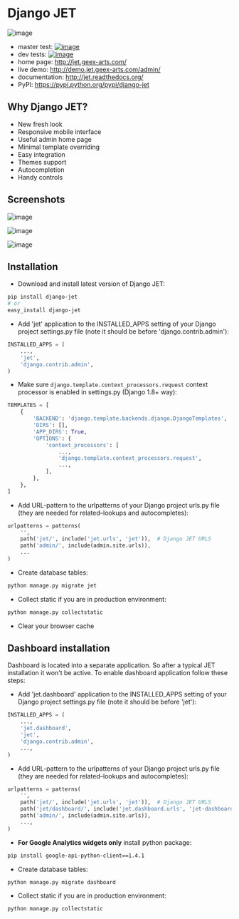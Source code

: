# Django JET

![image](https://raw.githubusercontent.com/geex-arts/jet/static/logo.png)

- master test: [![image](https://github.com/vanyakosmos/django-jet/workflows/test/badge.svg?branch=master)](https://github.com/vanyakosmos/django-jet/actions?query=workflow%3Atest+branch%3Amaster)
- dev tests: [![image](https://github.com/vanyakosmos/django-jet/workflows/test/badge.svg?branch=dev)](https://github.com/vanyakosmos/django-jet/actions?query=workflow%3Atest+branch%3Adev)
- home page: <http://jet.geex-arts.com/>
- live demo: <http://demo.jet.geex-arts.com/admin/>
- documentation: <http://jet.readthedocs.org/>
- PyPI: <https://pypi.python.org/pypi/django-jet>


## Why Django JET?

- New fresh look
- Responsive mobile interface
- Useful admin home page
- Minimal template overriding
- Easy integration
- Themes support
- Autocompletion
- Handy controls

## Screenshots

![image](https://raw.githubusercontent.com/geex-arts/django-jet/static/screen1.png)

![image](https://raw.githubusercontent.com/geex-arts/django-jet/static/screen2.png)

![image](https://raw.githubusercontent.com/geex-arts/django-jet/static/screen3.png)

## Installation

- Download and install latest version of Django JET:

```bash
pip install django-jet
# or
easy_install django-jet
```

- Add 'jet' application to the INSTALLED\_APPS setting of your Django project 
settings.py file (note it should be before 'django.contrib.admin'):

```python
INSTALLED_APPS = (
    ...,
    'jet',
    'django.contrib.admin',
)
```

- Make sure `django.template.context_processors.request` context processor 
is enabled in settings.py (Django 1.8+ way):

```python
TEMPLATES = [
    {
        'BACKEND': 'django.template.backends.django.DjangoTemplates',
        'DIRS': [],
        'APP_DIRS': True,
        'OPTIONS': {
            'context_processors': [
                ...,
                'django.template.context_processors.request',
                ...,
            ],
        },
    },
]
```

- Add URL-pattern to the urlpatterns of your Django project urls.py file 
(they are needed for related–lookups and autocompletes):

```python
urlpatterns = patterns(
    '',
    path('jet/', include('jet.urls', 'jet')),  # Django JET URLS
    path('admin/', include(admin.site.urls)),
    ...
)
```

- Create database tables:

```bash
python manage.py migrate jet
```

- Collect static if you are in production environment:

```bash
python manage.py collectstatic
```

- Clear your browser cache

## Dashboard installation

Dashboard is located into a separate application. So after a typical JET 
installation it won't be active. To enable dashboard application follow these steps:

- Add 'jet.dashboard' application to the INSTALLED\_APPS setting of your Django 
project settings.py file (note it should be before 'jet'):

```python
INSTALLED_APPS = (
    ...,
    'jet.dashboard',
    'jet',
    'django.contrib.admin',
    ...,
)
```

- Add URL-pattern to the urlpatterns of your Django project urls.py file 
(they are needed for related–lookups and autocompletes):

```python
urlpatterns = patterns(
    '',
    path('jet/', include('jet.urls', 'jet')),  # Django JET URLS
    path('jet/dashboard/', include('jet.dashboard.urls', 'jet-dashboard')),  # Django JET dashboard URLS
    path('admin/', include(admin.site.urls)),
    ...,
)
```

- **For Google Analytics widgets only** install python package:

```bash
pip install google-api-python-client==1.4.1
```

- Create database tables:

```bash
python manage.py migrate dashboard
```

- Collect static if you are in production environment:

```bash
python manage.py collectstatic
```
